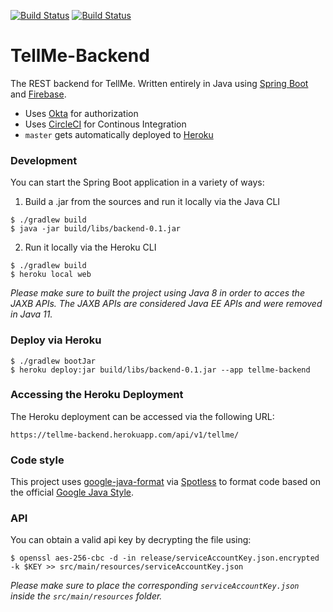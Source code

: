 [![Build Status](https://img.shields.io/circleci/build/github/itsandreramon/TellMe-Backend?token=925c8971ba4c49e3bde6365d720689b70d48a965)](https://circleci.com/gh/itsandreramon/TellMe-Backend)
[![Build Status](https://img.shields.io/uptimerobot/ratio/m784110259-46982a9bb52d30acae5d40e6)](https://uptimerobot.com/dashboard#784110259)

# TellMe-Backend
The REST backend for TellMe. Written entirely in Java using [Spring Boot](https://github.com/spring-projects/spring-boot) and [Firebase](https://github.com/firebase/firebase-admin-java).

- Uses [Okta](https://www.okta.com/) for authorization
- Uses [CircleCI](https://circleci.com/) for Continous Integration
- ```master``` gets automatically deployed to [Heroku](https://www.heroku.com/)

### Development
You can start the Spring Boot application in a variety of ways:

1. Build a .jar from the sources and run it locally via the Java CLI
```
$ ./gradlew build
$ java -jar build/libs/backend-0.1.jar
```

2. Run it locally via the Heroku CLI
```
$ ./gradlew build
$ heroku local web
```
*Please make sure to built the project using Java 8 in order to acces the JAXB APIs. The JAXB APIs are considered Java EE APIs and were removed in Java 11.*

### Deploy via Heroku
```
$ ./gradlew bootJar
$ heroku deploy:jar build/libs/backend-0.1.jar --app tellme-backend
```

### Accessing the Heroku Deployment
The Heroku deployment can be accessed via the following URL:
```
https://tellme-backend.herokuapp.com/api/v1/tellme/
```

### Code style
This project uses [google-java-format](https://github.com/google/google-java-format) via [Spotless](https://github.com/diffplug/spotless) to format code based on the official [Google Java Style](https://google.github.io/styleguide/javaguide.html).
### API
You can obtain a valid api key by decrypting the file using:
```
$ openssl aes-256-cbc -d -in release/serviceAccountKey.json.encrypted -k $KEY >> src/main/resources/serviceAccountKey.json
```

*Please make sure to place the corresponding ```serviceAccountKey.json``` inside the ```src/main/resources``` folder.*
